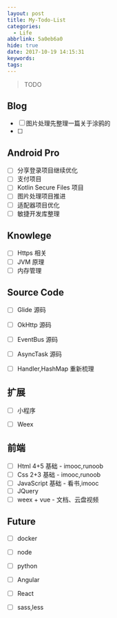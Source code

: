 ```yaml
---
layout: post
title: My-Todo-List
categories:
  - Life
abbrlink: 5a0eb6a0
hide: true
date: 2017-10-19 14:15:31
keywords:
tags:
---
```

 
> TODO


## Blog

- [ ] 图片处理先整理一篇关于涂鸦的
- [ ] 

## Android Pro

- [ ] 分享登录项目继续优化
- [ ] 支付项目
- [ ] Kotlin Secure Files 项目
- [ ] 图片处理项目推进
- [ ] 适配器项目优化
- [ ] 敏捷开发库整理

## Knowlege

- [ ] Https 相关
- [ ] JVM 原理
- [ ] 内存管理

## Source Code

- [ ] Glide 源码
- [ ] OkHttp 源码
- [ ] EventBus 源码
- [ ] AsyncTask 源码
- [ ] Handler,HashMap 重新梳理


## 扩展

- [ ] 小程序
- [ ] Weex 


## 前端

- [ ] Html 4+5 基础 - imooc,runoob
- [ ] Css 2+3 基础 - imooc,runoob
- [ ] JavaScript 基础 - 看书,imooc
- [ ] JQuery 
- [ ] weex + vue - 文档、云盘视频

## Future

- [ ] docker
- [ ] node
- [ ] python
- [ ] Angular
- [ ] React
- [ ] sass,less

